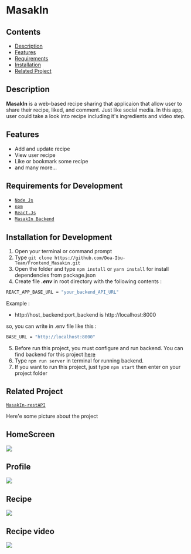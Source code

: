 # MasakIn 
## Contents

- [Description](#description)
- [Features](#features)
- [Requirements](#requirements-for-development)
- [Installation](#installation-for-development)
- [Related Project](#related-project)

## Description

**MasakIn** is a web-based recipe sharing that applicaion that allow user to share their recipe, liked, and comment. Just like social media. In this app, user could take a look into recipe including it's ingredients and video step.

## Features

- Add and update recipe
- View user recipe
- Like or bookmark some recipe
- and many more...

## Requirements for Development

- [`Node Js`](https://nodejs.org/en/)
- [`npm`](https://www.npmjs.com/get-npm)
- [`React.Js`](https://reactjs.org/)
- [`MasakIn Backend`](https://github.com/Doa-Ibu-Team/Backend_MasakIn)

## Installation for Development

1. Open your terminal or command prompt
2. Type `git clone https://github.com/Doa-Ibu-Team/Frontend_Masakin.git`
3. Open the folder and type `npm install` or `yarn install` for install dependencies from package.json
4. Create file **_.env_** in root directory with the following contents :

```bash
REACT_APP_BASE_URL = "your_backend_API_URL"
```

Example :

- http://host_backend:port_backend is http://localhost:8000

so, you can write in .env file like this :

```bash
BASE_URL = "http://localhost:8000"
```

5. Before run this project, you must configure and run backend. You can find backend for this project [here](https://github.com/Doa-Ibu-Team/Backend_MasakIn)
6. Type `npm run server` in terminal for running backend.
7. If you want to run this project, just type `npm start` then enter on your project folder

## Related Project

[`MasakIn-restAPI`](https://github.com/Doa-Ibu-Team/Backend_MasakIn)

Here'e some picture about the project

## HomeScreen
<img src="https://user-images.githubusercontent.com/70320451/107330676-78667380-6ae4-11eb-9947-58f3355240c0.jpg" />


## Profile
<img src="https://user-images.githubusercontent.com/70320451/107330674-78667380-6ae4-11eb-936a-0665e101c091.jpg" />

## Recipe
<img src="https://user-images.githubusercontent.com/70320451/107330671-77cddd00-6ae4-11eb-846b-88ddd0d3a7f5.jpg" />


## Recipe video
<img src="https://user-images.githubusercontent.com/70320451/107330664-76041980-6ae4-11eb-8a0f-e7a4035ec1b8.jpg" />

